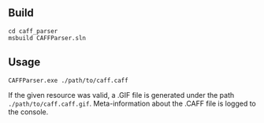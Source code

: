 ## Build

```
cd caff_parser
msbuild CAFFParser.sln
```

## Usage

```
CAFFParser.exe ./path/to/caff.caff
```

If the given resource was valid, a .GIF file is generated under the path `./path/to/caff.caff.gif`.
Meta-information about the .CAFF file is logged to the console.